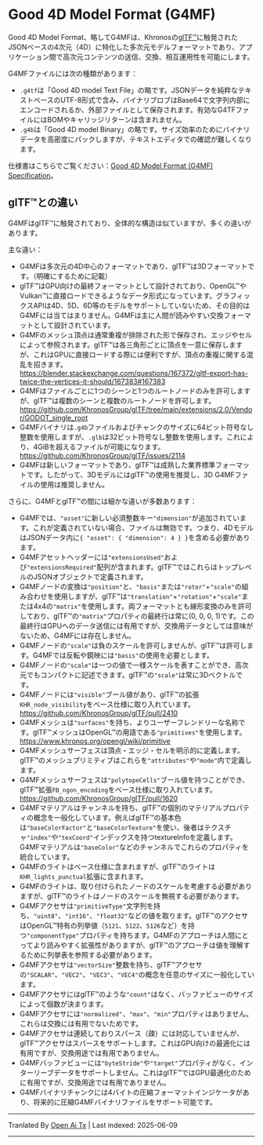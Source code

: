 # Good 4D Model Format (G4MF)

Good 4D Model Format、略してG4MFは、Khronosの[glTF™](https://github.com/KhronosGroup/glTF)に触発されたJSONベースの4次元（4D）に特化した多次元モデルフォーマットであり、アプリケーション間で高次元コンテンツの送信、交換、相互運用性を可能にします。

G4MFファイルには次の種類があります：
- `.g4tf`は「Good 4D model Text File」の略です。JSONデータを純粋なテキストベースのUTF-8形式で含み、バイナリブロブはBase64で文字列内部にエンコードされるか、外部ファイルとして保存されます。有効なG4TFファイルにはBOMやキャリッジリターンは含まれません。
- `.g4b`は「Good 4D model Binary」の略です。サイズ効率のためにバイナリデータを高密度にパックしますが、テキストエディタでの確認が難しくなります。

仕様書はこちらでご覧ください：[Good 4D Model Format (G4MF) Specification](https://raw.githubusercontent.com/godot-dimensions/g4mf/main/specification/specification.md)。

## glTF™との違い

G4MFはglTF™に触発されており、全体的な構造は似ていますが、多くの違いがあります。

主な違い：

- G4MFは多次元の4D中心のフォーマットであり、glTF™は3Dフォーマットです。（明確にするために記載）
- glTF™はGPU向けの最終フォーマットとして設計されており、OpenGL™やVulkan™に直接ロードできるようなデータ形式になっています。グラフィックスAPIは4D、5D、6D等のモデルをサポートしていないため、その目的はG4MFには当てはまりません。G4MFは主に人間が読みやすい交換フォーマットとして設計されています。
- G4MFのメッシュ頂点は通常重複が排除された形で保存され、エッジやセルによって参照されます。glTF™は各三角形ごとに頂点を一意に保存しますが、これはGPUに直接ロードする際には便利ですが、頂点の重複に関する混乱を招きます。https://blender.stackexchange.com/questions/167372/gltf-export-has-twice-the-vertices-it-should/167383#167383
- G4MFはファイルごとに1つのシーンと1つのルートノードのみを許可しますが、glTF™は複数のシーンと複数のルートノードを許可します。https://github.com/KhronosGroup/glTF/tree/main/extensions/2.0/Vendor/GODOT_single_root
- G4MFバイナリは`.g4b`ファイルおよびチャンクのサイズに64ビット符号なし整数を使用しますが、`.glb`は32ビット符号なし整数を使用します。これにより、4GiBを超えるファイルが可能になります。https://github.com/KhronosGroup/glTF/issues/2114
- G4MFは新しいフォーマットであり、glTF™は成熟した業界標準フォーマットです。したがって、3DモデルにはglTF™の使用を推奨し、3D G4MFファイルの使用は推奨しません。

さらに、G4MFとglTF™の間には細かな違いが多数あります：

- G4MFでは、`"asset"`に新しい必須整数キー`"dimension"`が追加されています。これが定義されていない場合、ファイルは無効です。つまり、4DモデルはJSONデータ内に`{ "asset": { "dimension": 4 } }`を含める必要があります。
- G4MFアセットヘッダーには`"extensionsUsed"`および`"extensionsRequired"`配列が含まれます。glTF™ではこれらはトップレベルのJSONオブジェクトで定義されます。
- G4MFノードの変換は`"position"`と、`"basis"`または`"rotor"`+`"scale"`の組み合わせを使用しますが、glTF™は`"translation"`+`"rotation"`+`"scale"`または4x4の`"matrix"`を使用します。両フォーマットとも線形変換のみを許可しており、glTF™の`"matrix"`プロパティの最終行は常に(0, 0, 0, 1)です。この最終行はGPUへのデータ送信には有用ですが、交換用データとしては意味がないため、G4MFには存在しません。
- G4MFノードの`"scale"`は負のスケールを許可しませんが、glTF™は許可します。G4MFでは反転や鏡映には`"basis"`の使用を必要とします。
- G4MFノードの`"scale"`は一つの値で一様スケールを表すことができ、高次元でもコンパクトに記述できます。glTF™の`"scale"`は常に3Dベクトルです。
- G4MFノードには`"visible"`ブール値があり、glTF™の拡張`KHR_node_visibility`をベース仕様に取り入れています。https://github.com/KhronosGroup/glTF/pull/2410
- G4MFメッシュは`"surfaces"`を持ち、よりユーザーフレンドリーな名称です。glTF™メッシュはOpenGL™の用語である`"primitives"`を使用します。https://www.khronos.org/opengl/wiki/primitive
- G4MFメッシュサーフェスは頂点・エッジ・セルを明示的に定義します。glTF™のメッシュプリミティブはこれらを`"attributes"`や`"mode"`内で定義します。
- G4MFメッシュサーフェスは`"polytopeCells"`ブール値を持つことができ、glTF™拡張`FB_ngon_encoding`をベース仕様に取り入れています。https://github.com/KhronosGroup/glTF/pull/1620
- G4MFマテリアルはチャンネルを持ち、glTF™の個別のマテリアルプロパティの概念を一般化しています。例えばglTF™の基本色は`"baseColorFactor"`と`"baseColorTexture"`を使い、後者はテクスチャ`"index"`や`"texCoord"`インデックスを持つtextureInfoを定義します。G4MFマテリアルは`"baseColor"`などのチャンネルでこれらのプロパティを統合しています。
- G4MFのライトはベース仕様に含まれますが、glTF™のライトは`KHR_lights_punctual`拡張に含まれます。
- G4MFのライトは、取り付けられたノードのスケールを考慮する必要がありますが、glTF™のライトはノードのスケールを無視する必要があります。
- G4MFアクセサは`"primitiveType"`文字列を持ち、`"uint8"`、`"int16"`、`"float32"`などの値を取ります。glTF™のアクセサはOpenGL™特有の列挙値（`5121`、`5122`、`5126`など）を持つ`"componentType"`プロパティを持ちます。G4MFのアプローチは人間にとってより読みやすく拡張性がありますが、glTF™のアプローチは値を理解するために列挙表を参照する必要があります。
- G4MFアクセサは`"vectorSize"`整数を持ち、glTF™アクセサの`"SCALAR"`、`"VEC2"`、`"VEC3"`、`"VEC4"`の概念を任意のサイズに一般化しています。
- G4MFアクセサにはglTF™のような`"count"`はなく、バッファビューのサイズによって個数が決まります。
- G4MFアクセサには`"normalized"`、`"max"`、`"min"`プロパティはありません。これらは交換には有用でないためです。
- G4MFアクセサは連続しておりスパース（疎）には対応していませんが、glTF™アクセサはスパースをサポートします。これはGPU向けの最適化には有用ですが、交換用途では有用でありません。
- G4MFバッファビューには`"byteStride"`や`"target"`プロパティがなく、インターリーブデータをサポートしません。これはglTF™ではGPU最適化のために有用ですが、交換用途では有用でありません。
- G4MFバイナリチャンクには4バイトの圧縮フォーマットインジケータがあり、将来的に圧縮G4MFバイナリファイルをサポート可能です。

---

Tranlated By [Open Ai Tx](https://github.com/OpenAiTx/OpenAiTx) | Last indexed: 2025-06-09

---